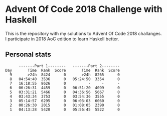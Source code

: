 # Advent Of Code 2018 Challenge with Haskell

This is the repository with my solutions to Advent Of Code 2018 challanges.
I participate in 2018 AoC edition to learn Haskell better.


## Personal stats

```
      -------Part 1--------   -------Part 2--------
Day       Time  Rank  Score       Time  Rank  Score
  9       >24h  8424      0       >24h  8265      0
  8   04:54:40  3536      0   05:24:50  3354      0
  7   16:18:55  8626      0          -     -      -
  6   06:26:31  4459      0   06:51:20  4099      0
  5   03:31:21  5466      0   04:36:56  5667      0
  4   03:43:34  3753      0   03:54:36  3555      0
  3   05:14:57  6295      0   06:03:03  6060      0
  2   00:26:30  2015      0   01:08:05  2390      0
  1   04:13:28  5420      0   05:56:45  5522      0
```